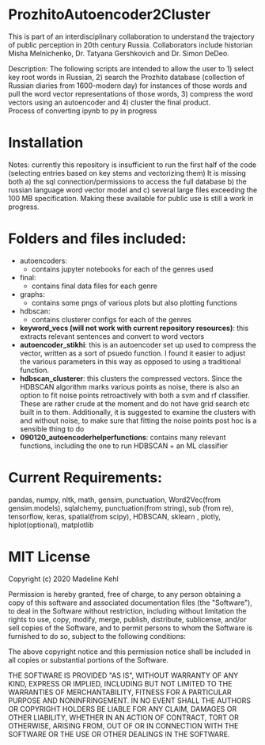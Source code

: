 # ProzhitoAutoencoder2Cluster

This is part of an interdisciplinary collaboration to understand the trajectory of public perception in 20th century Russia. Collaborators include historian Misha Melnichenko, Dr. Tatyana Gershkovich and Dr. Simon DeDeo.

Description:  The following scripts are intended to allow the user to 1) select key root words in Russian, 2) search the Prozhito database (collection of Russian diaries from 1600-modern day) for instances of those words and pull the word vector representations of those words, 3) compress the word vectors using an autoencoder and 4) cluster the final product.   
Process of converting ipynb to py in progress
# Installation
        
Notes: currently this repository is insufficient to run the first half of the code (selecting entries based on key stems and vectorizing them) It is missing both a) the sql connection/permissions to access the full database b) the russian language word vector model and c) several large files exceeding the 100 MB specification. Making these available for public use is still a work in progress.

# Folders and files included:
* autoencoders:
    * contains jupyter notebooks for each of the genres used 
* final:
    * contains final data files for each genre
* graphs:
    * contains some pngs of various plots but also plotting functions
* hdbscan:
    * contains clusterer configs for each of the genres
* **keyword_vecs (will not work with current repository resources)**: this extracts relevant sentences and convert to word vectors
* **autoencoder_stikhi**:  this is an autoencoder set up used to compress the vector, written as a sort of psuedo function.  I found it easier to adjust the various parameters in this way as opposed to using a traditional function.
* **hdbscan_clusterer**:  this clusters the compressed vectors.  Since the HDBSCAN algorithm marks various points as noise, there is also an option to fit noise points retroactively with both a svm and rf classifier.  These are rather crude at the moment and do not have grid search etc built in to them.  Additionally, it is suggested to examine the clusters with and without noise, to make sure that fitting the noise points post hoc is a sensible thing to do
* **090120_autoencoderhelperfunctions**:  contains many relevant functions, including the one to run HDBSCAN + an ML classifier

# Current Requirements:
pandas, numpy, nltk, math, gensim, punctuation, Word2Vec(from gensim.models), sqlalchemy, punctuation(from string), sub (from re), tensorflow, keras, spatial(from scipy), HDBSCAN, sklearn , plotly, hiplot(optional), matplotlib



# MIT License

Copyright (c) 2020 Madeline Kehl

Permission is hereby granted, free of charge, to any person obtaining a copy
of this software and associated documentation files (the "Software"), to deal
in the Software without restriction, including without limitation the rights
to use, copy, modify, merge, publish, distribute, sublicense, and/or sell
copies of the Software, and to permit persons to whom the Software is
furnished to do so, subject to the following conditions:

The above copyright notice and this permission notice shall be included in all
copies or substantial portions of the Software.

THE SOFTWARE IS PROVIDED "AS IS", WITHOUT WARRANTY OF ANY KIND, EXPRESS OR
IMPLIED, INCLUDING BUT NOT LIMITED TO THE WARRANTIES OF MERCHANTABILITY,
FITNESS FOR A PARTICULAR PURPOSE AND NONINFRINGEMENT. IN NO EVENT SHALL THE
AUTHORS OR COPYRIGHT HOLDERS BE LIABLE FOR ANY CLAIM, DAMAGES OR OTHER
LIABILITY, WHETHER IN AN ACTION OF CONTRACT, TORT OR OTHERWISE, ARISING FROM,
OUT OF OR IN CONNECTION WITH THE SOFTWARE OR THE USE OR OTHER DEALINGS IN THE
SOFTWARE.
